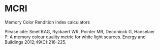 # MCRI

Memory Color Rendition Index calculators

Please cite:
Smet KAG, Ryckaert WR, Pointer MR, Deconinck G, Hanselaer P. A memory colour quality metric for white light sources. Energy and Buildings 2012;49(C):216-225.
